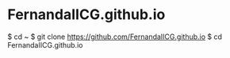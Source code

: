 # FernandaIICG.github.io
$ cd ~
$ git clone https://github.com/FernandaIICG.github.io
$ cd FernandaIICG.github.io
